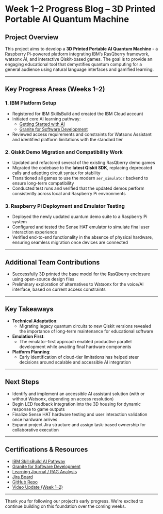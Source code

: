 # Week 1–2 Progress Blog – 3D Printed Portable AI Quantum Machine

## Project Overview

This project aims to develop a **3D Printed Portable AI Quantum Machine** - a Raspberry Pi-powered platform integrating IBM’s RasQberry framework, watsonx AI, and interactive Qiskit-based games. The goal is to provide an engaging educational tool that demystifies quantum computing for a general audience using natural language interfaces and gamified learning.

---

## Key Progress Areas (Weeks 1–2)

### 1. **IBM Platform Setup**

- Registered for IBM SkillsBuild and created the IBM Cloud account
- Initiated core AI learning pathway:
  - [Getting Started with AI](https://www.credly.com/badges/e693dfd6-4c73-472f-9917-c46db637d4d4/public_url)
  - [Granite for Software Development](https://skills.yourlearning.ibm.com/activity/MDL-567)
- Reviewed access requirements and constraints for Watsonx Assistant and identified platform limitations with the standard tier

### 2. **Qiskit Demo Migration and Compatibility Work**

- Updated and refactored several of the existing RasQberry demo games
- Migrated the codebase to the **latest Qiskit SDK**, replacing deprecated calls and adapting circuit syntax for stability
- Transitioned all games to use the modern `aer_simulator` backend to ensure long-term compatibility
- Conducted test runs and verified that the updated demos perform consistently across local and Raspberry Pi environments

### 3. **Raspberry Pi Deployment and Emulator Testing**

- Deployed the newly updated quantum demo suite to a Raspberry Pi system
- Configured and tested the Sense HAT emulator to simulate final user interaction experience
- Verified end-to-end functionality in the absence of physical hardware, ensuring seamless migration once devices are connected

---

## Additional Team Contributions

- Successfully 3D printed the base model for the RasQberry enclosure using open-source design files
- Preliminary exploration of alternatives to Watsonx for the voice/AI interface, based on current access constraints

---

## Key Takeaways

- **Technical Adaptation**:
  - Migrating legacy quantum circuits to new Qiskit versions revealed the importance of long-term maintenance for educational software
- **Emulation First**:
  - The emulator-first approach enabled productive parallel development while awaiting final hardware components
- **Platform Planning**:
  - Early identification of cloud-tier limitations has helped steer decisions around scalable and accessible AI integration

---

## Next Steps

- Identify and implement an accessible AI assistant solution (with or without Watsonx, depending on access resolution)
- Begin LED feedback integration into the 3D housing for dynamic response to game outputs
- Finalize Sense HAT hardware testing and user interaction validation once hardware arrives
- Expand project Jira structure and assign task-based ownership for collaborative execution

---

## Certifications & Resources

- [IBM SkillsBuild AI Pathway](https://www.credly.com/badges/e693dfd6-4c73-472f-9917-c46db637d4d4/public_url)
- [Granite for Software Development](https://skills.yourlearning.ibm.com/activity/MDL-567)
- [Learning Journal / RAG Analysis](https://docs.google.com/spreadsheets/d/1sF9Oc2OouF73Z6AvovJ69b6G2dEbBKRIfdPd3dAS7XI/edit?usp=sharing)
- [Jira Board](https://team9ibmquantum.atlassian.net/jira/software/projects/SCRUM/list?filter=updatedDate+%3E%3D+-1w&atlOrigin=eyJpIjoiZmNlMzgzNWFkNThjNDMzYjk1MmUwMTAzNDE0OGI2MWEiLCJwIjoiaiJ9)
- [GitHub Repo](https://github.com/EddieMoualek2003/ibm_imperial_qc/tree/main)
- [Video Update (Week 1–2)](https://imperiallondon-my.sharepoint.com/:v:/g/personal/em621_ic_ac_uk/EStcHVfnU3JHhBwH16IgkoMBvaIAYBhszkZsUtsTFaHxIQ?e=Pw2w7v&nav=eyJyZWZlcnJhbEluZm8iOnsicmVmZXJyYWxBcHAiOiJTdHJlYW1XZWJBcHAiLCJyZWZlcnJhbFZpZXciOiJTaGFyZURpYWxvZy1MaW5rIiwicmVmZXJyYWxBcHBQbGF0Zm9ybSI6IldlYiIsInJlZmVycmFsTW9kZSI6InZpZXcifX0%3D)

---

Thank you for following our project’s early progress. We're excited to continue building on this foundation over the coming weeks.
